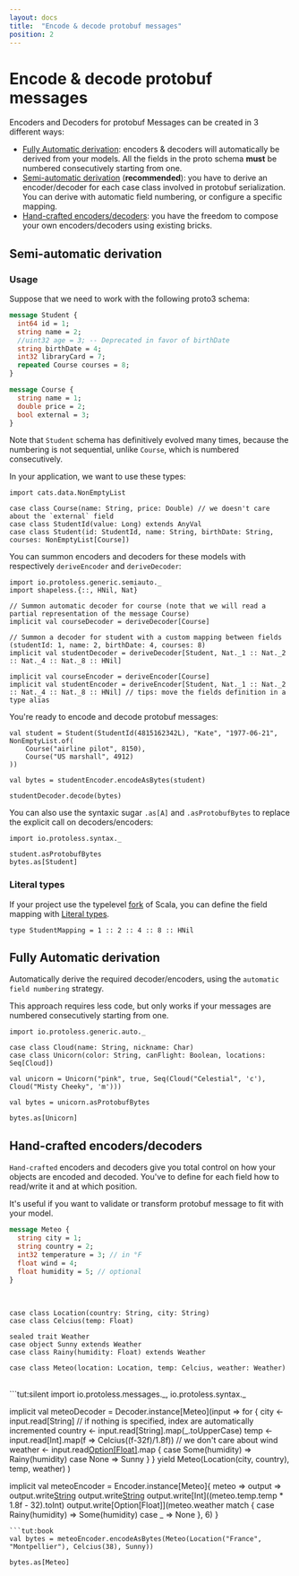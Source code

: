 ```yaml
---
layout: docs
title:  "Encode & decode protobuf messages"
position: 2
---
```


# Encode & decode protobuf messages

Encoders and Decoders for protobuf Messages can be created in 3 different ways:
 - [Fully Automatic derivation](#fully-automatic-derivation): encoders & decoders will automatically be derived from your models. All the fields in the
   proto schema **must** be numbered consecutively starting from one.
 - [Semi-automatic derivation](#semi-automatic-derivation) (**recommended**): you have to derive an encoder/decoder for each case class involved in
   protobuf serialization. You can derive with automatic field numbering, or configure a specific mapping.
 - [Hand-crafted encoders/decoders](#hand-crafted-encodersdecoders): you have the freedom to compose your own encoders/decoders using existing bricks.

<div id="diagram"></div>

<script type="text/javascript">
    document.addEventListener("DOMContentLoaded", function(event) {
        var diagram = flowchart.parse(
            'st=>start: Which strategy shoud I use?\n' +

            'endAuto=>end: Fully Automatic derivation:>#fully-automatic-derivation\n' +
            'endSemi=>end: Semi-Automatic derivation:>#semi-automatic-derivation\n' +
            'endCraft=>end: Hand-crafted encoders/decoders:>#hand-crafted-encodersdecoders\n' +


            'cond0=>condition: Do you intend to\n' +
            'validate or transform fields\n' +
            'individually?\n' +

            'cond1=>condition: Are the fields\n' +
            'numbered consecutively\n' +
            'starting from one?\n' +

            'cond2=>condition: Do you like\n' +
            'magic?\n' +

            'st->cond0\n' +
            'cond0(yes)->endCraft\n' +
            'cond0(no)->cond1(yes)->cond2\n' +
            'cond1(no)->endSemi(left)\n' +
            'cond2(no)->endSemi(left)s\n' +
            'cond2(yes, left)->endAuto\n');

        diagram.drawSVG('diagram');
    });
</script>

## Semi-automatic derivation

### Usage

Suppose that we need to work with the following proto3 schema:

```protobuf
message Student {
  int64 id = 1;
  string name = 2;
  //uint32 age = 3; -- Deprecated in favor of birthDate
  string birthDate = 4;
  int32 libraryCard = 7;
  repeated Course courses = 8;
}

message Course {
  string name = 1;
  double price = 2;
  bool external = 3;
}
```

Note that `Student` schema has definitively evolved many times, because the numbering is not sequential, unlike `Course`, which is numbered consecutively.

In your application, we want to use these types:

```tut:silent
import cats.data.NonEmptyList

case class Course(name: String, price: Double) // we doesn't care about the `external` field
case class StudentId(value: Long) extends AnyVal
case class Student(id: StudentId, name: String, birthDate: String, courses: NonEmptyList[Course])
```

You can summon encoders and decoders for these models with respectively `deriveEncoder` and `deriveDecoder`:

```tut:silent
import io.protoless.generic.semiauto._
import shapeless.{::, HNil, Nat}

// Summon automatic decoder for course (note that we will read a partial representation of the message Course)
implicit val courseDecoder = deriveDecoder[Course]

// Summon a decoder for student with a custom mapping between fields (studentId: 1, name: 2, birthDate: 4, courses: 8)
implicit val studentDecoder = deriveDecoder[Student, Nat._1 :: Nat._2 :: Nat._4 :: Nat._8 :: HNil]

implicit val courseEncoder = deriveEncoder[Course]
implicit val studentEncoder = deriveEncoder[Student, Nat._1 :: Nat._2 :: Nat._4 :: Nat._8 :: HNil] // tips: move the fields definition in a type alias
```

You're ready to encode and decode protobuf messages:

```tut:book
val student = Student(StudentId(4815162342L), "Kate", "1977-06-21", NonEmptyList.of(
    Course("airline pilot", 8150),
    Course("US marshall", 4912)
))

val bytes = studentEncoder.encodeAsBytes(student)

studentDecoder.decode(bytes)
```

You can also use the syntaxic sugar `.as[A]` and `.asProtobufBytes` to replace the explicit call on decoders/encoders:

```tut:silent
import io.protoless.syntax._

student.asProtobufBytes
bytes.as[Student]
```

### Literal types

If your project use the typelevel [fork](https://github.com/typelevel/scala/) of Scala, you can define the field mapping
with [Literal types](https://github.com/typelevel/scala/blob/typelevel-readme/notes/typelevel-4.md#literal-types-pull5310-milesabin).

```tut:silent
type StudentMapping = 1 :: 2 :: 4 :: 8 :: HNil
```

## Fully Automatic derivation

Automatically derive the required decoder/encoders, using the `automatic field numbering` strategy.

This approach requires less code, but only works if your messages are numbered consecutively starting from one.

```tut:silent
import io.protoless.generic.auto._

case class Cloud(name: String, nickname: Char)
case class Unicorn(color: String, canFlight: Boolean, locations: Seq[Cloud])

val unicorn = Unicorn("pink", true, Seq(Cloud("Celestial", 'c'), Cloud("Misty Cheeky", 'm')))

val bytes = unicorn.asProtobufBytes

bytes.as[Unicorn]
```

## Hand-crafted encoders/decoders

`Hand-crafted` encoders and decoders give you total control on how your objects are encoded and decoded.
You've to define for each field how to read/write it and at which position.

It's useful if you want to validate or transform protobuf message to fit with your model.

```protobuf
message Meteo {
  string city = 1;
  string country = 2;
  int32 temperature = 3; // in °F
  float wind = 4;
  float humidity = 5; // optional
}
```
<br/>

```tut:reset:silent
case class Location(country: String, city: String)
case class Celcius(temp: Float)

sealed trait Weather
case object Sunny extends Weather
case class Rainy(humidity: Float) extends Weather

case class Meteo(location: Location, temp: Celcius, weather: Weather)
```
<br/>
```tut:silent
import io.protoless.messages._, io.protoless.syntax._

implicit val meteoDecoder = Decoder.instance[Meteo](input =>
  for {
    city <- input.read[String] // if nothing is specified, index are automatically incremented
    country <- input.read[String].map(_.toUpperCase)
    temp <- input.read[Int].map(f => Celcius((f-32f)/1.8f))
    // we don't care about wind
    weather <- input.read[Option[Float]](5).map {
      case Some(humidity) => Rainy(humidity)
      case None => Sunny
    }
  } yield Meteo(Location(city, country), temp, weather)
)

implicit val meteoEncoder = Encoder.instance[Meteo]{ meteo =>
  output =>
    output.write[String](meteo.location.city)
    output.write[String](meteo.location.country)
    output.write[Int]((meteo.temp.temp * 1.8f - 32).toInt)
    output.write[Option[Float]](meteo.weather match {
      case Rainy(humidity) => Some(humidity)
      case _ => None
    }, 6)
}
```
```tut:book
val bytes = meteoEncoder.encodeAsBytes(Meteo(Location("France", "Montpellier"), Celcius(38), Sunny))

bytes.as[Meteo]
```




